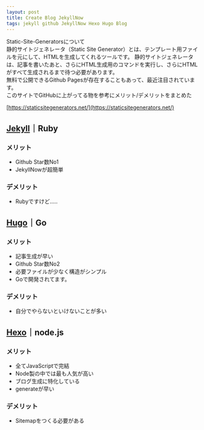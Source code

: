 ```yaml
---
layout: post
title: Create Blog JekyllNow
tags: jekyll github JekyllNow Hexo Hugo Blog
---
```


Static-Site-Generatorsについて<br>
静的サイトジェネレータ（Static Site Generator）とは、テンプレート用ファイルを元にして、HTMLを生成してくれるツールです。
静的サイトジェネレータは、記事を書いたあと、さらにHTML生成用のコマンドを実行し、さらにHTMLがすべて生成されるまで待つ必要があります。<br>
無料で公開できるGithub Pagesが存在することもあって、最近注目されています。<br>
このサイトでGitHubに上がってる物を参考にメリット/デメリットをまとめた<br>

[https://staticsitegenerators.net/](https://staticsitegenerators.net/)


## <a href="http://jekyllrb.com/" target="_blank">Jekyll</a>｜Ruby

### メリット
* Github Star数No1
* JekyllNowが超簡単

### デメリット
* Rubyですけど.....

## <a href="http://gohugo.io/" target="_blank">Hugo</a>｜Go

### メリット
* 記事生成が早い
* Github Star数No2
* 必要ファイルが少なく構造がシンプル
* Goで開発されてます。

### デメリット
* 自分でやらないといけないことが多い

## <a href="http://hexo.io/" target="_blank">Hexo</a>｜node.js

### メリット
* 全てJavaScriptで完結
* Node製の中では最も人気が高い
* ブログ生成に特化している
* generateが早い

### デメリット
* Sitemapをつくる必要がある
